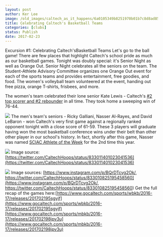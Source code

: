 ```yaml
---
layout: post
author: Ker Lee
image: /old_images/caltech_as_it_happens/6a0105349b8251970b01b7c8d8ad85970b.jpg
title: Celebrating Caltech's Basketball Teams
categories: [clubs]
status: Publish
date: 2017-02-23
---
```


Excursion #1: Celebrating Caltech'sBasketball Teams
Let's go to the ball game! There are few places that highlight Caltech's school pride as much as our basketball games. Tonight was doubly special: it's Senior Night as well as Orange Out. Senior Night celebrates all the seniors on the team. The Student-Athlete Advisory Committee organizes one Orange Out event for each of the sports teams and provides entertainment, free goodies, and food. The women's volleyball team volunteered at the event, handing out free pizza, orange T-shirts, frisbees, and more.

The women's team celebrated their lone senior Kate Lewis - Caltech's [#2 top scorer and #2 rebounder](https://twitter.com/caltechwbb/status/833469856225882113) in all time. They took home a sweeping win of 76-44.


![](/old_images/caltech_as_it_happens/6a0105349b8251970b01bb097bdada970d.png)
The men's team's seniors - Ricky Galliani, Nasser Al-Rayes, and David LeBaron - won Caltech's very first game against a regionally ranked opponent tonight with a close score of 61-59. These 3 players will graduate having won the most basketball conference wins under their belt than other other player in our school's history. In fact, shortly after this game, Nasser was named [SCIAC Athlete of the Week](https://www.thesciac.org/aotw/2016-17/Week_24-_feb_20/Weeklies/MBB_2.20.17.pdf) for the 2nd time this year.


![](/old_images/caltech_as_it_happens/6a0105349b8251970b01b8d263113e970c.png)
Image source: [https://twitter.com/CaltechHoops/status/833011401023041536](https://twitter.com/CaltechHoops/status/833011401023041536)


![](/old_images/caltech_as_it_happens/6a0105349b8251970b01b7c8d8ae1f970b.png)
Image sources: [https://www.instagram.com/p/BQrDTcvg2Ok/, https://twitter.com/CaltechHoops/status/833010825195458560](https://www.instagram.com/p/BQrDTcvg2Ok/, https://twitter.com/CaltechHoops/status/833010825195458560)
Get the full recap of the games here:[https://www.gocaltech.com/sports/wbkb/2016-17/releases/201702195sgyjf](https://www.gocaltech.com/sports/wbkb/2016-17/releases/201702195sgyjf)[https://www.gocaltech.com/sports/mbkb/2016-17/releases/201702198jpv3u](https://www.gocaltech.com/sports/mbkb/2016-17/releases/201702198jpv3u)
